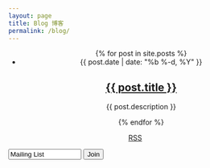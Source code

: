 ```yaml
---
layout: page
title: Blog 博客
permalink: /blog/
---
```


<ul class="post-list" align="center">
    {% for post in site.posts %}
      <li>
        <span class="post-meta">{{ post.date | date: "%b %-d, %Y" }}</span>
        <h2>
          <a class="post-link" href="{{ post.url | prepend: site.baseurl }}">{{ post.title }}</a>
        </h2>
        <p>
          {{ post.description }}
        </p>
      </li>
    {% endfor %}
  </ul>

  <p class="rss-subscribe" align="center"><a href="{{ "/feed.xml" | prepend: site.baseurl }}">RSS</a></p>
  <form class="mailing-list" action="/list/" method="post" accept-charset="utf-8">
                <input name="email" value="Mailing List" id="s" size="15">
                <input type="submit" name="submit" value="Join" id="submit"> 
    </form>